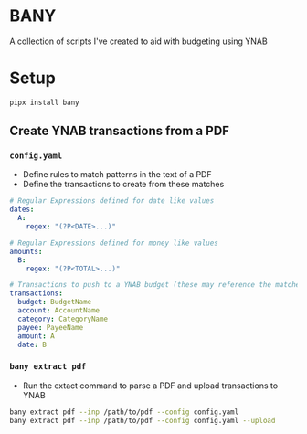 # BANY

A collection of scripts I've created to aid with budgeting using YNAB

# Setup

```bash
pipx install bany
```

## Create YNAB transactions from a PDF

### `config.yaml`

- Define rules to match patterns in the text of a PDF
- Define the transactions to create from these matches

```yaml
# Regular Expressions defined for date like values
dates:
  A:
    regex: "(?P<DATE>...)"

# Regular Expressions defined for money like values
amounts:
  B:
    regex: "(?P<TOTAL>...)"

# Transactions to push to a YNAB budget (these may reference the matches defined above)
transactions:
  budget: BudgetName
  account: AccountName
  category: CategoryName
  payee: PayeeName
  amount: A
  date: B
```

### `bany extract pdf`

- Run the extact command to parse a PDF and upload transactions to YNAB

```bash
bany extract pdf --inp /path/to/pdf --config config.yaml
bany extract pdf --inp /path/to/pdf --config config.yaml --upload
```
